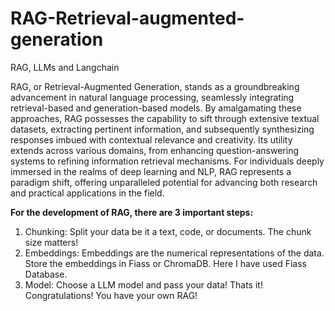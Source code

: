 # RAG-Retrieval-augmented-generation
RAG, LLMs and Langchain

RAG, or Retrieval-Augmented Generation, stands as a groundbreaking advancement in natural language processing, seamlessly integrating retrieval-based and generation-based models. By amalgamating these approaches, RAG possesses the capability to sift through extensive textual datasets, extracting pertinent information, and subsequently synthesizing responses imbued with contextual relevance and creativity. Its utility extends across various domains, from enhancing question-answering systems to refining information retrieval mechanisms. For individuals deeply immersed in the realms of deep learning and NLP, RAG represents a paradigm shift, offering unparalleled potential for advancing both research and practical applications in the field.

**For the development of RAG, there are 3 important steps:**<br>
1. Chunking: Split your data be it a text, code, or documents. The chunk size matters!
2. Embeddings: Embeddings are the numerical representations of the data. Store the embeddings in Fiass or ChromaDB. Here I have used Fiass Database.
3. Model: Choose a LLM model and pass your data!
Thats it! Congratulations! You have your own RAG!

